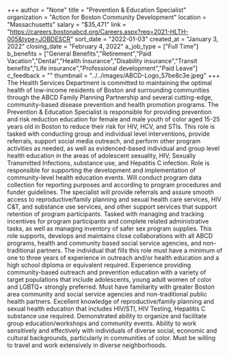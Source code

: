+++
author = "None"
title = "Prevention & Education Specialist"
organization = "Action for Boston Community Development"
location = "Massachusetts"
salary = "$35,471"
link = "https://careers.bostonabcd.org/Careers.aspx?req=2021-HLTH-005&type=JOBDESCR"
sort_date = "2022-01-03"
created_at = "January 3, 2022"
closing_date = "February 4, 2022"
a_job_type = ["Full Time"]
b_benefits = ["General Benefits","Retirement","Paid Vacation","Dental","Health Insurance","Disability insurance","Transit benefits","Life insurance","Professional development","Paid Leave"]
c_feedback = ""
thumbnail = "../../images/ABCD-Logo_57be8c3e.jpeg"
+++
The Health Services Department is committed to maintaining the optimal health of low-income residents of Boston and surrounding communities through the ABCD Family Planning Partnership and several cutting-edge, community-based disease prevention and health promotion programs. The Prevention & Education Specialist is responsible for providing prevention and risk reduction education for female and male youth of color aged 15-25 years old in Boston to reduce their risk for HIV, HCV, and STIs. This role is tasked with conducting group and individual level interventions, provide referrals, support social media outreach, and perform other program activities as needed, as well as evidenced-based individual and group level health education in the areas of adolescent sexuality, HIV, Sexually Transmitted Infections, substance use, and Hepatitis C infection. Role is responsible for supporting the development and implementation of community-level health education events. Will conduct program data collection for reporting purposes and according to program procedures and funder guidelines. The specialist will provide referrals and assure smooth access to reproductive/family planning and sexual health care services, HIV C&T, and substance use services, and other support services that support retention of program participants. Tasked with managing and tracking incentives for program participants and complete related administrative tasks, as well as managing inventory of safer sex program supplies.
This role supports, develops and maintains close collaborations with all ABCD programs, health and community based social service agencies, and non-traditional partners. The individual that fills this role must have a minimum of one to three years of experience in outreach and/or health education and a high school diploma or equivalent required. Experience providing community-based outreach and prevention education with a variety of target populations that include adolescents, young adult women of color and LGBTQ+ strongly preferred.
Must have familiarity with greater Boston area community and social service agencies and non-traditional public health partners. Excellent knowledge of reproductive/family planning and sexual health education that includes HIV/STI, HIV Testing, Hepatitis C substance use required. Demonstrated ability to organize and facilitate group education/workshops and community events. Ability to work sensitively and effectively with individuals of diverse social, economic and cultural backgrounds, particularly in communities of color. Must be willing to travel and work extensively in diverse neighborhoods.